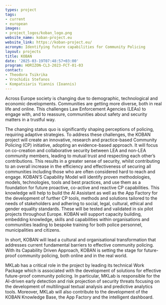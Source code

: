 ```yaml
---
types: project
tags:
- current
- european
images:
- project_logos/koban_logo.png
website_name: koban-project.eu 
website_link: https://koban-project.eu/ 
acronym: Identifying future capabilities for Community Policing
layout: projects
title: KOBAN
date: '2025-03-19T07:48:57+03:00'
program: HORIZON-CL3-2023-FCT-01-03 
contact:
- Theodora Tsikrika
- Vrochidis Stefanos
- Kompatsiaris Yiannis (Ioannis)
---
```

<p>
Across Europe society is changing due to demographic, technological and economic developments. Communities are getting more diverse, both in real life and online. This challenges Law Enforcement Agencies (LEAs) to engage with, and to reassure, communities about safety and security matters in a trustful way. 
</p>
<p>
The changing status quo is significantly shaping perceptions of policing, requiring adaptive strategies. To address these challenges, the KOBAN project will create an innovative, research and practice-based Community Policing (CP) initiative, adopting an evidence-based approach. It will focus on co-creation and collaborative security between LEA and non-LEA community members, leading to mutual trust and respecting each other’s contributions. This results in a greater sense of security, whilst contributing to an overall increase in the efficiency and effectiveness of securing all communities including those who are often considered hard to reach and engage. KOBAN’S Capability Model will identify proven methodologies, models, technologies, tools and best practices, and use them as a foundation for future proactive, co-active and reactive CP capabilities. This knowledge will help to build the AI Assistant as well as the App Factory for the development of further CP tools, methods and solutions tailored to the needs of stakeholders and adhering to social, legal, cultural, ethical and gender equality standards. These will be tested and validated in six pilot projects throughout Europe. KOBAN will support capacity building, embedding knowledge, skills and capabilities within organisations and communities leading to bespoke training for both police personnel, municipalities and citizens.
</p>
<p>
In short, KOBAN will lead a cultural and organisational transformation that addresses current fundamental barriers to effective community policing. With its Capability Driven Approach, KOBAN is setting the stage for future-proof community policing, both online and in the real world.
</p>
<p>
MKLab has a critical role in the project by leading its technical Work Package which is associated with the development of solutions for effective future-proof community policing. In particular, MKLab is responsible for the AI-driven early detection and risk projection of security threats focusing on the development of multilingual textual analysis and predictive analytics tools. Moreover, MKLab will also contribute to the development of the KOBAN Knowledge Base, the App Factory and the intelligent dashboard.
</p>